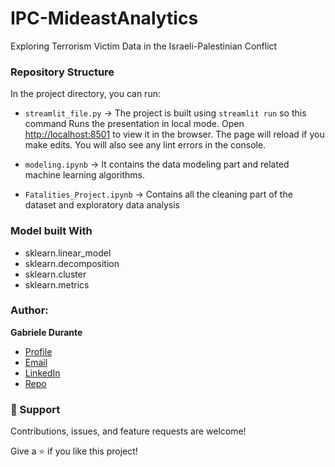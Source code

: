 # IPC-MideastAnalytics
Exploring Terrorism Victim Data in the Israeli-Palestinian Conflict

### Repository Structure

In the project directory, you can run:

- `streamlit_file.py` ->
  The project is built using `streamlit run` so this command Runs the presentation in local mode. Open [http://localhost:8501](http://localhost:8501) to view it in the browser. The page will reload if you make edits.
  You will also see any lint errors in the console.

- `modeling.ipynb` ->
  It contains the data modeling part and related machine learning algorithms.

- `Fatalities_Project.ipynb` ->
  Contains all the cleaning part of the dataset and exploratory data analysis

### Model built With

- sklearn.linear_model
- sklearn.decomposition
- sklearn.cluster
- sklearn.metrics

### Author:

**Gabriele Durante**

- [Profile](https://github.com/exdsgift "Gabriele Durante")
- [Email](mailto:gabrieledurante01@gmail.com?subject=Hi "Hi!")
- [LinkedIn](https://www.linkedin.com/in/gabrieledurante/ "LinkedIn")
- [Repo](https://github.com/Rohit19060/<IPC-MideastAnalytics> "<IPC-MideastAnalytics> Repo")

### 🤝 Support

Contributions, issues, and feature requests are welcome!

Give a ⭐️ if you like this project!
